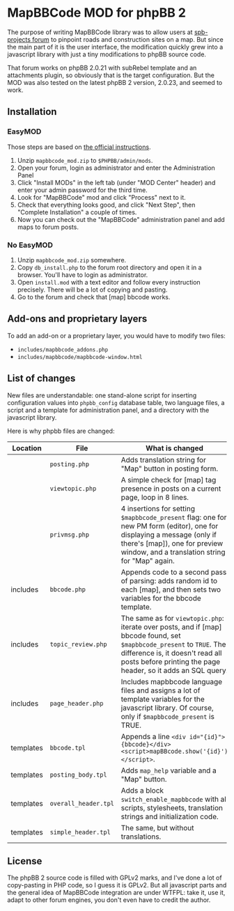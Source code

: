 # MapBBCode MOD for phpBB 2

The purpose of writing MapBBCode library was to allow users at
[spb-projects forum](http://spb-projects.ru/forum/) to pinpoint roads and construction
sites on a map. But since the main part of it is the user interface, the modification
quickly grew into a javascript library with just a tiny modifications to phpBB source code.

That forum works on phpBB 2.0.21 with subRebel template and an attachments plugin,
so obviously that is the target configuration. But the MOD was also tested
on the latest phpBB 2 version, 2.0.23, and seemed to work.

## Installation

### EasyMOD

Those steps are based on [the official instructions](http://easymod.sourceforge.net/readme/#g_faq_mod_inst).

1. Unzip `mapbbcode_mod.zip` to `$PHPBB/admin/mods`.
2. Open your forum, login as administrator and enter the Administration Panel
3. Click "Install MODs" in the left tab (under "MOD Center" header) and enter your admin password for the third time.
4. Look for "MapBBCode" mod and click "Process" next to it.
5. Check that everything looks good, and click "Next Step", then "Complete Installation" a couple of times.
6. Now you can check out the "MapBBCode" administration panel and add maps to forum posts.

### No EasyMOD

1. Unzip `mapbbcode_mod.zip` somewhere.
2. Copy `db_install.php` to the forum root directory and open it in a browser. You'll have to login as administrator.
3. Open `install.mod` with a text editor and follow every instruction precisely. There will be a lot of copying and pasting.
4. Go to the forum and check that [map] bbcode works.

## Add-ons and proprietary layers

To add an add-on or a proprietary layer, you would have to modify two files:

* `includes/mapbbcode_addons.php`
* `includes/mapbbcode/mapbbcode-window.html`

## List of changes

New files are understandable: one stand-alone script for inserting configuration values
into `phpbb_config` database table, two language files, a script and a template
for administration panel, and a directory with the javascript library.

Here is why phpbb files are changed:

| Location  |        File         | What is changed
|-----------|---------------------|------------------
|           | `posting.php`       | Adds translation string for "Map" button in posting form.
|           | `viewtopic.php`     | A simple check for [map] tag presence in posts on a current page, loop in 8 lines.
|           | `privmsg.php`       | 4 insertions for setting `$mapbbcode_present` flag: one for new PM form (editor), one for displaying a message (only if there's [map]), one for preview window, and a translation string for "Map" again.
| includes  | `bbcode.php`        | Appends code to a second pass of parsing: adds random id to each [map], and then sets two variables for the bbcode template.
| includes  | `topic_review.php`  | The same as for `viewtopic.php`: iterate over posts, and if [map] bbcode found, set `$mapbbcode_present` to `TRUE`. The difference is, it doesn't read all posts before printing the page header, so it adds an SQL query.
| includes  | `page_header.php`   | Includes mapbbcode language files and assigns a lot of template variables for the javascript library. Of course, only if `$mapbbcode_present` is TRUE.
| templates | `bbcode.tpl`        | Appends a line `<div id="{id}">{bbcode}</div><script>mapBBcode.show('{id}')</script>`.
| templates | `posting_body.tpl`  | Adds `map_help` variable and a "Map" button.
| templates | `overall_header.tpl`| Adds a block `switch_enable_mapbbcode` with all scripts, stylesheets, translation strings and initialization code.
| templates | `simple_header.tpl` | The same, but without translations.

## License

The phpBB 2 source code is filled with GPLv2 marks, and I've done a lot of copy-pasting in PHP code, so I guess it is GPLv2. But all javascript parts and the general idea of MapBBCode integration are under WTFPL: take it, use it, adapt to other forum engines, you don't even have to credit the author.
